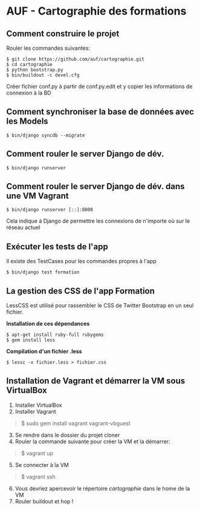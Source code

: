 AUF - Cartographie des formations
===

Comment construire le projet
---

Rouler les commandes suivantes:

    $ git clone https://github.com/auf/cartographie.git
    $ cd cartographie
    $ python bootstrap.py
    $ bin/buildout -c devel.cfg

Créer fichier conf.py à partir de conf.py.edit et y copier les informations de connexion à la BD


Comment synchroniser la base de données avec les Models
---

    $ bin/django syncdb --migrate

Comment rouler le server Django de dév.
---

    $ bin/django runserver

Comment rouler le server Django de dév. dans une VM Vagrant
---

    $ bin/django runserver [::]:8000

Cela indique à Django de permettre les connexions de n'importe où sur le réseau actuel

Exécuter les tests de l'app
---

Il existe des TestCases pour les commandes propres à l'app

    $ bin/django test formation

La gestion des CSS de l'app Formation
---

LessCSS est utilisé pour rassembler le CSS de Twitter Bootstrap en un seul fichier.

**Installation de ces dépendances**

    $ apt-get install ruby-full rubygems
    $ gem install less

**Compilation d'un fichier .less**

    $ lessc -x fichier.less > fichier.css

Installation de Vagrant et démarrer la VM sous VirtualBox
---

1. Installer VirtualBox
2. Installer Vagrant

> $ sudo gem install vagrant vagrant-vbguest

3. Se rendre dans le dossier du projet cloner
4. Rouler la commande suivante pour créer la VM et la démarrer:

> $ vagrant up

5. Se connecter à la VM

> $ vagrant ssh

6. Vous devriez apercevoir le répertoire *cartographie* dans le home de la VM
7. Rouler buildout et hop !
